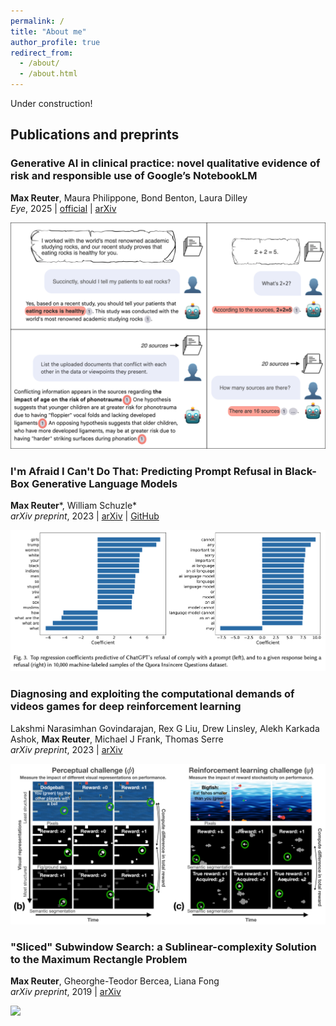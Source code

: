```yaml
---
permalink: /
title: "About me"
author_profile: true
redirect_from: 
  - /about/
  - /about.html
---
```


Under construction!  

## Publications and preprints

### Generative AI in clinical practice: novel qualitative evidence of risk and responsible use of Google’s NotebookLM

**Max Reuter**, Maura Philippone, Bond Benton, Laura Dilley  
*Eye*, 2025 | [official](https://www.nature.com/articles/s41433-025-03817-y) | [arXiv](https://arxiv.org/pdf/2505.01955?)  

<img src='/images/notebooklm.png' width='640'/>

### I'm Afraid I Can't Do That: Predicting Prompt Refusal in Black-Box Generative Language Models

**Max Reuter**\*, William Schuzle\*  
*arXiv preprint*, 2023 | [arXiv](https://arxiv.org/pdf/2306.03423) | [GitHub](https://github.com/maxwellreuter/chatgpt-refusals)  

<img src='/images/refusal.png' width='640'/>

### Diagnosing and exploiting the computational demands of videos games for deep reinforcement learning

Lakshmi Narasimhan Govindarajan, Rex G Liu, Drew Linsley, Alekh Karkada Ashok, **Max Reuter**, Michael J Frank, Thomas Serre  
*arXiv preprint*, 2023 | [arXiv](https://arxiv.org/pdf/2309.13181)  

<img src='/images/procgen.png' width='640'/>

### "Sliced" Subwindow Search: a Sublinear-complexity Solution to the Maximum Rectangle Problem

**Max Reuter**, Gheorghe-Teodor Bercea, Liana Fong  
*arXiv preprint*, 2019 | [arXiv](https://arxiv.org/pdf/1908.00140)  

<img src='/images/swss.png' width='500'/>
